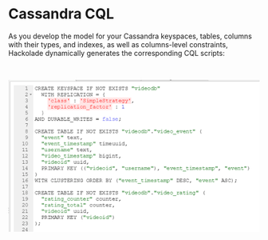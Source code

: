 # Cassandra CQL

As you develop the model for your Cassandra keyspaces, tables, columns with their types, and indexes, as well as columns-level constraints, Hackolade dynamically generates the corresponding CQL scripts:

&nbsp;

![Image](<lib/Cassandra%20forward-engineering.png>)

